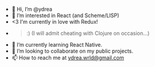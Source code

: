 - 👋 Hi, I’m @ydrea
- 👀 I’m interested in React (and Scheme/LISP)
- <3 I'm currently in love with Redux!
- >:) (I will admit cheating with Clojure on occasion...)
- 🌱 I’m currently learning React Native.
- 💞️ I’m looking to collaborate on my public projects.
- 📫 How to reach me at ydrea.wrld@gmail.com

<!---
ydrea/ydrea is a ✨ special ✨ repository because its `README.md` (this file) appears on your GitHub profile.
You can click the Preview link to take a look at your changes.
--->
